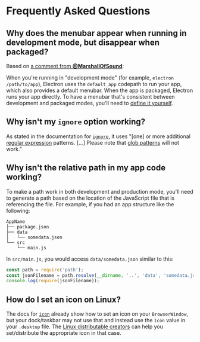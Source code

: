 # Frequently Asked Questions

## Why does the menubar appear when running in development mode, but disappear when packaged?

Based on [a comment from **@MarshallOfSound**](https://github.com/electron-userland/electron-packager/issues/553#issuecomment-270805213):

When you're running in "development mode" (for example, `electron /path/to/app`), Electron uses the
`default_app` codepath to run your app, which also provides a default menubar. When the app is
packaged, Electron runs your app directly. To have a menubar that's consistent between development
and packaged modes, you'll need to [define it yourself](https://electron.atom.io/docs/api/menu/).

## Why isn't my `ignore` option working?

As stated in the documentation for [`ignore`](https://github.com/electron-userland/electron-packager/blob/master/docs/api.md#ignore), it uses "[one] or more additional
[regular expression](https://developer.mozilla.org/en-US/docs/Web/JavaScript/Guide/Regular_Expressions)
patterns. […] Please note that [glob patterns](https://en.wikipedia.org/wiki/Glob_%28programming%29)
will not work."

## Why isn't the relative path in my app code working?

To make a path work in both development and production mode, you'll need to generate a path based on
the location of the JavaScript file that is referencing the file. For example, if you had an app
structure like the following:

```
AppName
├── package.json
├── data
│   └── somedata.json
└── src
    └── main.js
```

In `src/main.js`, you would access `data/somedata.json` similar to this:

```javascript
const path = require('path');
const jsonFilename = path.resolve(__dirname, '..', 'data', 'somedata.json');
console.log(require(jsonFilename));
```

## How do I set an icon on Linux?

The docs for [`icon`](https://github.com/electron-userland/electron-packager/blob/master/docs/api.md#icon)
already show how to set an icon on your `BrowserWindow`, but your dock/taskbar may not use that and
instead use the `Icon` value in your `.desktop` file. The [Linux distributable creators](https://github.com/electron-userland/electron-packager#distributable-creators)
can help you set/distribute the appropriate icon in that case.
